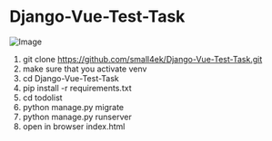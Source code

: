 # Django-Vue-Test-Task

![Image](https://image.prntscr.com/image/9e2eIwpuTcikBzofDAJogA.png)

1) git clone https://github.com/small4ek/Django-Vue-Test-Task.git
2) make sure that you activate venv
3) cd Django-Vue-Test-Task
4) pip install -r requirements.txt
5) cd todolist
6) python manage.py migrate
7) python manage.py runserver
8) open in browser index.html
